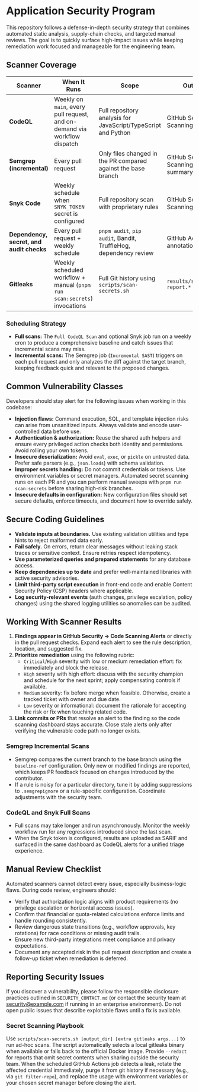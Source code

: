 # Application Security Program

This repository follows a defense-in-depth security strategy that combines automated
static analysis, supply-chain checks, and targeted manual reviews. The goal is to
quickly surface high-impact issues while keeping remediation work focused and
manageable for the engineering team.

## Scanner Coverage

| Scanner                                  | When It Runs                                                              | Scope                                                            | Output Location                                             |
| ---------------------------------------- | ------------------------------------------------------------------------- | ---------------------------------------------------------------- | ----------------------------------------------------------- |
| **CodeQL**                               | Weekly on `main`, every pull request, and on-demand via workflow dispatch | Full repository analysis for JavaScript/TypeScript and Python    | GitHub Security → Code Scanning Alerts                      |
| **Semgrep (incremental)**                | Every pull request                                                        | Only files changed in the PR compared against the base branch    | GitHub Security → Code Scanning Alerts + PR summary comment |
| **Snyk Code**                            | Weekly schedule when `SNYK_TOKEN` secret is configured                    | Full repository scan with proprietary rules                      | GitHub Security → Code Scanning Alerts                      |
| **Dependency, secret, and audit checks** | Every pull request + weekly schedule                                      | `pnpm audit`, `pip audit`, Bandit, TruffleHog, dependency review | GitHub Actions log + PR annotations                         |
| **Gitleaks**                             | Weekly scheduled workflow + manual (`pnpm run scan:secrets`) invocations  | Full Git history using `scripts/scan-secrets.sh`                 | `results/security/gitleaks-report.*`                        |

### Scheduling Strategy

- **Full scans:** The `Full CodeQL Scan` and optional Snyk job run on a weekly cron to
  produce a comprehensive baseline and catch issues that incremental scans may miss.
- **Incremental scans:** The Semgrep job (`Incremental SAST`) triggers on each pull request
  and only analyzes the diff against the target branch, keeping feedback quick and relevant
  to the proposed changes.

## Common Vulnerability Classes

Developers should stay alert for the following issues when working in this codebase:

- **Injection flaws:** Command execution, SQL, and template injection risks can arise from
  unsanitized inputs. Always validate and encode user-controlled data before use.
- **Authentication & authorization:** Reuse the shared auth helpers and ensure every
  privileged action checks both identity and permissions. Avoid rolling your own tokens.
- **Insecure deserialization:** Avoid `eval`, `exec`, or `pickle` on untrusted data. Prefer
  safe parsers (e.g., `json.loads`) with schema validation.
- **Improper secrets handling:** Do not commit credentials or tokens. Use environment
  variables or secret managers. Automated secret scanning runs on each PR and you can perform
  manual sweeps with `pnpm run scan:secrets` before sharing high-risk branches.
- **Insecure defaults in configuration:** New configuration files should set secure defaults,
  enforce timeouts, and document how to override safely.

## Secure Coding Guidelines

- **Validate inputs at boundaries.** Use existing validation utilities and type hints to
  reject malformed data early.
- **Fail safely.** On errors, return clear messages without leaking stack traces or
  sensitive context. Ensure retries respect idempotency.
- **Use parameterized queries and prepared statements** for any database access.
- **Keep dependencies up to date** and prefer well-maintained libraries with active
  security advisories.
- **Limit third-party script execution** in front-end code and enable Content Security
  Policy (CSP) headers where applicable.
- **Log security-relevant events** (auth changes, privilege escalation, policy changes)
  using the shared logging utilities so anomalies can be audited.

## Working With Scanner Results

1. **Findings appear in GitHub Security → Code Scanning Alerts** or directly in the pull
   request checks. Expand each alert to see the rule description, location, and suggested fix.
2. **Prioritize remediation** using the following rubric:
   - `Critical`/`High` severity with low or medium remediation effort: fix immediately and
     block the release.
   - `High` severity with high effort: discuss with the security champion and schedule for the
     next sprint; apply compensating controls if available.
   - `Medium` severity: fix before merge when feasible. Otherwise, create a tracked ticket
     with owner and due date.
   - `Low` severity or informational: document the rationale for accepting the risk or fix when
     touching related code.
3. **Link commits or PRs** that resolve an alert to the finding so the code scanning dashboard
   stays accurate. Close stale alerts only after verifying the vulnerable code path no longer
   exists.

### Semgrep Incremental Scans

- Semgrep compares the current branch to the base branch using the `baseline-ref`
  configuration. Only new or modified findings are reported, which keeps PR feedback focused
  on changes introduced by the contributor.
- If a rule is noisy for a particular directory, tune it by adding suppressions to
  `.semgrepignore` or a rule-specific configuration. Coordinate adjustments with the security
  team.

### CodeQL and Snyk Full Scans

- Full scans may take longer and run asynchronously. Monitor the weekly workflow run for any
  regressions introduced since the last scan.
- When the Snyk token is configured, results are uploaded as SARIF and surfaced in the same
  dashboard as CodeQL alerts for a unified triage experience.

## Manual Review Checklist

Automated scanners cannot detect every issue, especially business-logic flaws. During code
review, engineers should:

- Verify that authorization logic aligns with product requirements (no privilege escalation or
  horizontal access issues).
- Confirm that financial or quota-related calculations enforce limits and handle rounding
  consistently.
- Review dangerous state transitions (e.g., workflow approvals, key rotations) for race
  conditions or missing audit trails.
- Ensure new third-party integrations meet compliance and privacy expectations.
- Document any accepted risk in the pull request description and create a follow-up ticket when
  remediation is deferred.

## Reporting Security Issues

If you discover a vulnerability, please follow the responsible disclosure practices outlined in
`SECURITY_CONTACT.md` (or contact the security team at security@example.com if running in an
enterprise environment). Do not open public issues that describe exploitable flaws until a fix
is available.

### Secret Scanning Playbook

Use `scripts/scan-secrets.sh [output_dir] [extra gitleaks args...]` to run ad-hoc scans. The script automatically selects a local gitleaks binary when available or falls back to the official Docker image. Provide `--redact` for reports that omit secret contents when sharing outside the security team. When the scheduled GitHub Actions job detects a leak, rotate the affected credential immediately, purge it from git history if necessary (e.g., via `git filter-repo`), and replace the usage with environment variables or your chosen secret manager before closing the alert.
